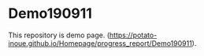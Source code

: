 # Demo190911

This repository is demo page.
(https://potato-inoue.github.io/Homepage/progress_report/Demo190911).
